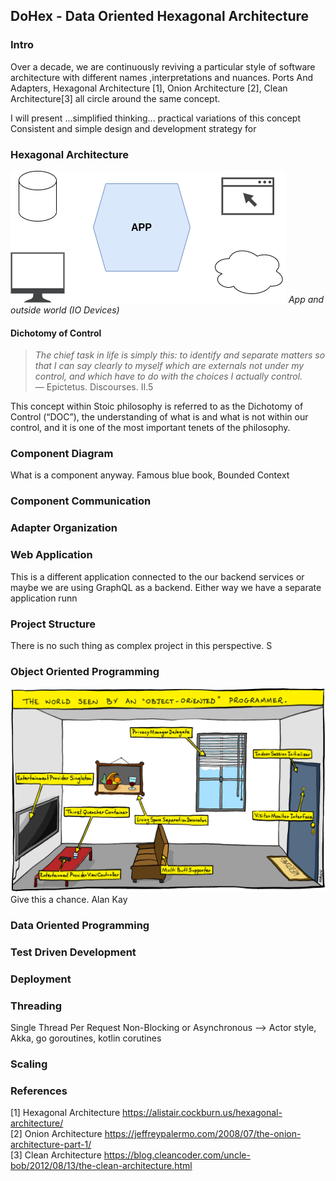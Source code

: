 ## DoHex - Data Oriented Hexagonal Architecture 

### Intro

Over a decade, we are continuously reviving a particular style of software architecture with different names ,interpretations and nuances. Ports And Adapters, Hexagonal Architecture [1], Onion Architecture [2], Clean Architecture[3] all circle around the same concept.  
 
I will present ...simplified thinking... practical variations of this concept
Consistent and simple design and development strategy for 
 
### Hexagonal Architecture
![Hex1](https://raw.githubusercontent.com/alicemunsal/dohex/master/diagrams/1.drawio.png)
*App and outside world (IO Devices)*

#### Dichotomy of Control

> *The chief task in life is simply this: to identify and separate matters so that I can say clearly to myself which are externals not under my control, and which have to do with the choices I actually control.*  
> — Epictetus. Discourses. II.5  

This concept within Stoic philosophy is referred to as the Dichotomy of Control (“DOC”), the understanding of what is and what is not within our control, and it is one of the most important tenets of the philosophy. 

### Component Diagram 

What is a component anyway. 
Famous blue book, Bounded Context

### Component Communication

### Adapter Organization

### Web Application
This is a different application connected to the our backend services or maybe we are using GraphQL as a backend. Either way we have a separate application runn 

### Project Structure
There is no such thing as complex project in this perspective. S

### Object Oriented Programming
![OO Programmer](https://raw.githubusercontent.com/alicemunsal/dohex/master/diagrams/ooprogrammer.png)
Give this a chance.
Alan Kay 

### Data Oriented Programming

### Test Driven Development

### Deployment


### Threading
Single Thread Per Request
Non-Blocking or Asynchronous  --> Actor style, Akka, go goroutines, kotlin corutines

### Scaling

### References
[1] Hexagonal Architecture https://alistair.cockburn.us/hexagonal-architecture/  
[2] Onion Architecture https://jeffreypalermo.com/2008/07/the-onion-architecture-part-1/  
[3] Clean Architecture https://blog.cleancoder.com/uncle-bob/2012/08/13/the-clean-architecture.html  
<!--stackedit_data:
eyJoaXN0b3J5IjpbLTI5NTcwNjg1MywtMTM1NjMxNzI0NywtNz
g2MjgyNzksMTY5MDY1MDU0OCwtMzUyODgyODM3LC0xNjU3MjA1
NTUsLTY3MjIyMjcwNCwzNjI5MDQ2OTYsNDgyMzIwMTQ2LC05Mj
Q3MzM0NjAsOTU3MjQzMzEzLDUxMDgwODM0LC00NDI3MzQ0NzYs
LTEwMTU2OTk0OTUsODQ5MjA3NDE5LC0xNDI0NjEyODk4LDIxMT
A3MTc4MzQsNjY2NzQzOTQ4LDMzNzEzOTQ3NSw1MTY1ODM5ODJd
fQ==
-->